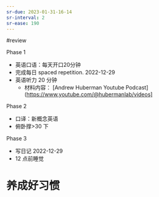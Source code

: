 ```yaml
---
sr-due: 2023-01-31-16-14
sr-interval: 2
sr-ease: 190
---
```


#review 

Phase 1
- 英语口语：每天开口20分钟
- 完成每日 spaced repetition. 2022-12-29
- 英语听力 20 分钟
	- 材料内容： [Andrew Huberman Youtube Podcast](https://www.youtube.com/@hubermanlab/videos]

Phase 2
- 口译：新概念英语
- 俯卧撑>30 下

Phase 3
- 写日记 2022-12-29
- 12 点前睡觉

# 养成好习惯